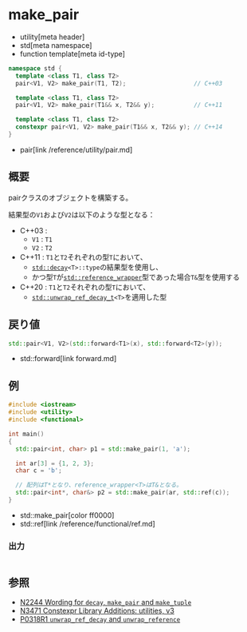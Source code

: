 # make_pair
* utility[meta header]
* std[meta namespace]
* function template[meta id-type]

```cpp
namespace std {
  template <class T1, class T2>
  pair<V1, V2> make_pair(T1, T2);                   // C++03

  template <class T1, class T2>
  pair<V1, V2> make_pair(T1&& x, T2&& y);           // C++11

  template <class T1, class T2>
  constexpr pair<V1, V2> make_pair(T1&& x, T2&& y); // C++14
}
```
* pair[link /reference/utility/pair.md]

## 概要
pairクラスのオブジェクトを構築する。

結果型の`V1`および`V2`は以下のような型となる：

- C++03 :
    - `V1` : `T1`
    - `V2` : `T2`
- C++11 : `T1`と`T2`それぞれの型`T`において、
    - [`std::decay`](/reference/type_traits/decay.md)`<T>::type`の結果型を使用し、
    - かつ型`T`が[`std::reference_wrapper`](/reference/functional/reference_wrapper.md)型であった場合`T&`型を使用する
- C++20 : `T1`と`T2`それぞれの型`T`において、
    - [`std::unwrap_ref_decay_t`](/reference/type_traits/unwrap_ref_decay.md)`<T>`を適用した型


## 戻り値
```cpp
std::pair<V1, V2>(std::forward<T1>(x), std::forward<T2>(y));
```
* std::forward[link forward.md]


## 例
```cpp example
#include <iostream>
#include <utility>
#include <functional>

int main()
{
  std::pair<int, char> p1 = std::make_pair(1, 'a');

  int ar[3] = {1, 2, 3};
  char c = 'b';

  // 配列はT*となり、reference_wrapper<T>はT&となる。
  std::pair<int*, char&> p2 = std::make_pair(ar, std::ref(c));
}
```
* std::make_pair[color ff0000]
* std::ref[link /reference/functional/ref.md]

### 出力
```
```

## 参照
- [N2244 Wording for `decay`, `make_pair` and `make_tuple`](http://www.open-std.org/jtc1/sc22/wg21/docs/papers/2007/n2244.html)
- [N3471 Constexpr Library Additions: utilities, v3](http://www.open-std.org/jtc1/sc22/wg21/docs/papers/2012/n3471.html)
- [P0318R1 `unwrap_ref_decay` and `unwrap_reference`](http://www.open-std.org/jtc1/sc22/wg21/docs/papers/2018/p0318r1.pdf)

